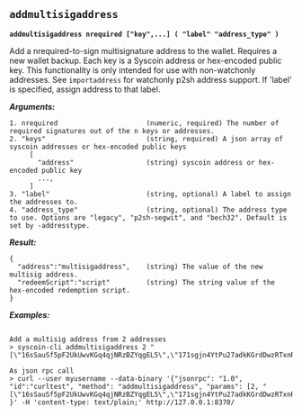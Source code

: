 ## **`addmultisigaddress`**

**`addmultisigaddress nrequired ["key",...] ( "label" "address_type" )`**

Add a nrequired-to-sign multisignature address to the wallet. Requires a new wallet backup.
Each key is a Syscoin address or hex-encoded public key.
This functionality is only intended for use with non-watchonly addresses.
See `importaddress` for watchonly p2sh address support.
If 'label' is specified, assign address to that label.

***Arguments:***

```
1. nrequired                      (numeric, required) The number of required signatures out of the n keys or addresses.
2. "keys"                         (string, required) A json array of syscoin addresses or hex-encoded public keys
     [
       "address"                  (string) syscoin address or hex-encoded public key
       ...,
     ]
3. "label"                        (string, optional) A label to assign the addresses to.
4. "address_type"                 (string, optional) The address type to use. Options are "legacy", "p2sh-segwit", and "bech32". Default is set by -addresstype.

```



***Result:***

```
{
  "address":"multisigaddress",    (string) The value of the new multisig address.
  "redeemScript":"script"         (string) The string value of the hex-encoded redemption script.
}

```



***Examples:***

```

Add a multisig address from 2 addresses
> syscoin-cli addmultisigaddress 2 "[\"16sSauSf5pF2UkUwvKGq4qjNRzBZYqgEL5\",\"171sgjn4YtPu27adkKGrdDwzRTxnRkBfKV\"]"

As json rpc call
> curl --user myusername --data-binary '{"jsonrpc": "1.0", "id":"curltest", "method": "addmultisigaddress", "params": [2, "[\"16sSauSf5pF2UkUwvKGq4qjNRzBZYqgEL5\",\"171sgjn4YtPu27adkKGrdDwzRTxnRkBfKV\"]"] }' -H 'content-type: text/plain;' http://127.0.0.1:8370/
```
